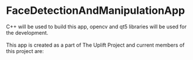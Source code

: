 # FaceDetectionAndManipulationApp
C++ will be used to build this app, opencv and qt5 libraries will be used for the development. <br/>
<br/>
This app is created as a part of The Uplift Project and current members of this project are: <br/>
